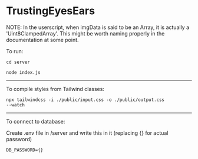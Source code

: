 # TrustingEyesEars

NOTE: In the userscript, when imgData is said to be an Array, it is actually a 'Uint8ClampedArray'. This might be worth naming properly in the documentation at some point.


To run:

<code>cd server</code>

<code>node index.js </code>

---

To compile styles from Tailwind classes:

<code>npx tailwindcss -i ./public/input.css -o ./public/output.css --watch</code>

---

To connect to database:

Create .env file in /server and write this in it (replacing {} for actual password)

<code>DB_PASSWORD={}</code>

